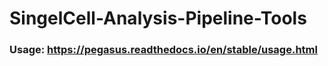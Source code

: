 # SingelCell-Analysis-Pipeline-Tools
### Usage: https://pegasus.readthedocs.io/en/stable/usage.html
